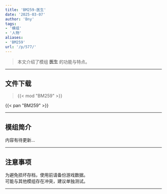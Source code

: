 ```yaml
---
title: 'BM259-医生'
date: '2025-03-07'
author: 'Bny'
tags:
- '模组'
- '人物'
aliases:
- 'BM259'
url: '/p/577/'
---
```


> 本文介绍了模组 **医生** 的功能与特点。

---

## 文件下载  

> {{< mod "BM259" >}}  

{{< pan "BM259" >}}  

---

## 模组简介

>  
内容有待更新...  

---

## 注意事项

>  
为避免损坏存档，使用前请备份游戏数据。  
可能与其他模组存在冲突，建议单独测试。  

---

